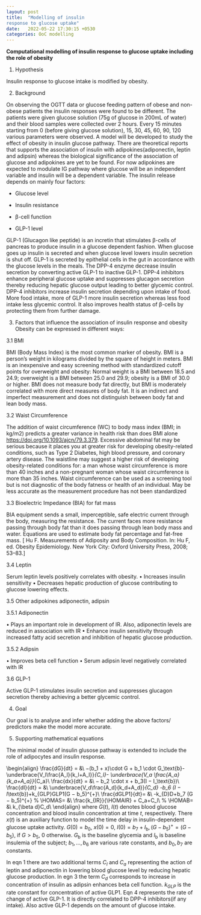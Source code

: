 ```yaml
---
layout: post
title:  "Modelling of insulin
response to glucose uptake"
date:   2022-05-22 17:30:15 +0530
categories: OoC modelling
---
```


**Computational modelling of insulin response to glucose uptake including the role of obesity**

1.	Hypothesis

Insulin response to glucose intake is modified by obesity.

2.	Background

On observing the OGTT data or glucose feeding pattern of obese and non-obese patients the
insulin responses were found to be different. The patients were given glucose solution (75g of
glucose in 200mL of water) and their blood samples were collected over 2 hours. Every 15 minutes
starting from 0 (before giving glucose solution), 15, 30, 45, 60, 90, 120 various parameters were
observed. A model will be developed to study the effect of obesity in insulin glucose pathway.
There are theoretical reports that supports the association of insulin with adipokines(adiponectin,
leptin and adipsin) whereas the biological significance of the association of glucose and adipokines
are yet to be found. For now adipokines are expected to modulate IG pathway where glucose will
be an independent variable and insulin will be a dependent variable. The insulin release depends
on mainly four factors:

*	Glucose level

*	Insulin resistance

*	β-cell function

*	GLP-1 level

GLP-1 (Glucagon like peptide) is an incretin that stimulates β-cells of pancreas to produce
insulin in a glucose dependent fashion. When glucose goes up insulin is secreted and when
glucose level lowers insulin secretion is shut off. GLP-1 is secreted by epithelial cells in the gut in
accordance with the glucose levels in the meals. The DPP-4 enzyme decrease insulin secretion by
converting active GLP-1 to inactive GLP-1. DPP-4 inhibitors enhance peripheral glucose uptake
and suppresses glucagon secretion thereby reducing hepatic glucose output leading to better glycemic control. DPP-4 inhibitors increase insulin secretion depending upon intake of food.
More food intake, more of GLP-1 more insulin secretion whereas less food intake less glycemic
control. It also improves health status of β-cells by protecting them from further damage.

3.	Factors that influence the association of insulin response
and obesity
Obesity can be expressed in different ways:

3.1	BMI

BMI (Body Mass Index) is the most common marker of obesity. BMI is a person’s weight in
kilograms divided by the square of height in meters. BMI is an inexpensive and easy screening
method with standardized cutoff points for overweight and obesity: Normal weight is a BMI
between 18.5 and 24.9; overweight is a BMI between 25.0 and 29.9; obesity is a BMI of 30.0 or
higher. BMI does not measure body fat directly, but BMI is moderately correlated with more
direct measures of body fat. It is an indirect and imperfect measurement and does not distinguish
between body fat and lean body mass.

3.2 Waist Circumference

The addition of waist circumference (WC) to body mass index (BMI; in kg/m2) predicts a greater
variance in health risk than does BMI alone https://doi.org/10.1093/ajcn/79.3.379. Excessive
abdominal fat may be serious because it places you at greater risk for developing obesity-related
conditions, such as Type 2 Diabetes, high blood pressure, and coronary artery disease. The
waistline may suggest a higher risk of developing obesity-related conditions for: a man whose
waist circumference is more than 40 inches and a non-pregnant woman whose waist circumference
is more than 35 inches.
Waist circumference can be used as a screening tool but is not diagnostic of the body fatness
or health of an individual. May be less accurate as the measurement procedure has not been
standardized

3.3 Bioelectric Impedance (BIA) for fat mass

BIA equipment sends a small, imperceptible, safe electric current through the body, measuring
the resistance. The current faces more resistance passing through body fat than it does passing
through lean body mass and water. Equations are used to estimate body fat percentage and
fat-free mass. [ Hu F. Measurements of Adiposity and Body Composition. In: Hu F, ed. Obesity
Epidemiology. New York City: Oxford University Press, 2008; 53–83.]

3.4 Leptin

Serum leptin levels positively correlates with obesity.
• Increases insulin sensitivity
• Decreases hepatic production of glucose contributing to glucose lowering effects.

3.5	Other adipokines adiponectin, adipsin

3.5.1 Adiponectin

• Plays an important role in development of IR. Also, adiponectin levels are reduced in
association with IR
• Enhance insulin sensitivity through increased fatty acid secretion and inhibition of hepatic
glucose production.

3.5.2 Adipsin

• Improves beta cell function
• Serum adipsin level negatively correlated with IR

3.6 GLP-1

Active GLP-1 stimulates insulin secretion and suppresses glucagon secretion thereby achieving a
better glycemic control.

4.	Goal

Our goal is to analyse and infer whether adding the above factors/ predictors make the model
more accurate.

5.	Supporting mathematical equations

The minimal model of insulin glusose pathway is extended to include the role of adipocytes and insulin response.

\begin{align}
\frac{dG}{dt} = &\ −(b_1 + x)\cdot G + b_1 \cdot G_\text{b}- \underbrace{V_l\frac{A_l}{k_l+A_l}}_{C_l}- \underbrace{V_a \frac{A_a}{k_a+A_a}}_{C_a}\\
\frac{dx}{dt} = &\ − b_2 \cdot x + b_3(I − I_\text{b})\\
\frac{dI}{dt} = &\ \underbrace{V_d\frac{A_d}{k_d+A_d}}_{C_d} -b_6 (I − I_\text{b})+k_{GLP}GLP1(G − b_5)^{+}\\
\frac{dGLP1}{dt}= &\ -k_{D}D+b_7 (G − b_5)^{+}
% \HOMAS=         &\ \frac{k_{IR}}{\HOMAIR} + C_a+C_l\\
% \HOMAB=         &\ k_{\beta d}C_d\\
\end{align}
where $G(t)$, $I(t)$ denotes blood glucose concentration and blood insulin
concentration at time $t$, respectively.
There $x(t)$ is an auxiliary function to model the time delay in insulin-dependent glucose
uptake activity.
$G(0) = b_0$, $x(0) = 0$, $I(0) = b_7 +I_\text{b},(G−b_5)^{+} = (G−b_5)$,
if $G > b_5$, $0$ otherwise.
$G_\text{b}$ is the baseline glycemia and $I_\text{b}$ is baseline insulemia of the subject;
$b_1,\ldots,b_6$ are various rate constants, and $b_0, b_7$ are constants.

In eqn 1 there are two additional terms $C_l$ and $C_a$ representing the action of leptin and adiponectin in lowering blood glucose level by reducing hepatic glucose production.
In egn 3 the term $C_d$ corresponds to increase in concentration of insulin as adipsin enhances beta cell function.
$k_{GLP}$ is the rate constant for concentration of active GLP1.
Eqn 4 represents the rate of change of active GLP-1. It is directly correlated to DPP-4 inhibitors(if any intake). Also active GLP-1 depends on the amount of glucose intake.
